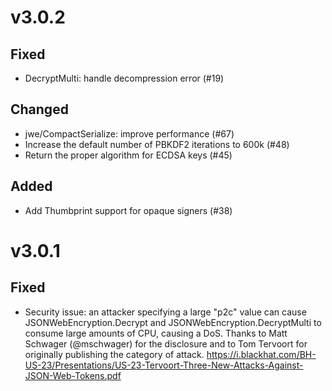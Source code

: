 # v3.0.2

## Fixed

 - DecryptMulti: handle decompression error (#19)

## Changed

 - jwe/CompactSerialize: improve performance (#67)
 - Increase the default number of PBKDF2 iterations to 600k (#48)
 - Return the proper algorithm for ECDSA keys (#45)

## Added

 - Add Thumbprint support for opaque signers (#38)

# v3.0.1

## Fixed

 - Security issue: an attacker specifying a large "p2c" value can cause
   JSONWebEncryption.Decrypt and JSONWebEncryption.DecryptMulti to consume large
   amounts of CPU, causing a DoS. Thanks to Matt Schwager (@mschwager) for the
   disclosure and to Tom Tervoort for originally publishing the category of attack.
   https://i.blackhat.com/BH-US-23/Presentations/US-23-Tervoort-Three-New-Attacks-Against-JSON-Web-Tokens.pdf
